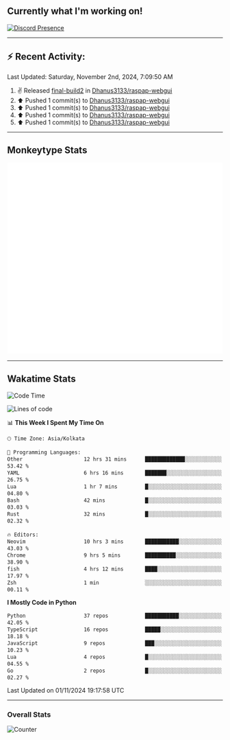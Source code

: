 ## Currently what I'm working on!
[![Discord Presence](https://lanyard.cnrad.dev/api/534981034400284712)](https://discord.com/users/534981034400284712)

---

## :zap: Recent Activity:
<!--RECENT_ACTIVITY:last_update-->
Last Updated: Saturday, November 2nd, 2024, 7:09:50 AM
<!--RECENT_ACTIVITY:last_update_end-->
<!--RECENT_ACTIVITY:start-->
1. ✌️ Released [final-build2](https://github.com/Dhanus3133/raspap-webgui/releases/tag/final-build2) in [Dhanus3133/raspap-webgui](https://github.com/Dhanus3133/raspap-webgui)<br>
2. ⬆️ Pushed 1 commit(s) to [Dhanus3133/raspap-webgui](https://github.com/Dhanus3133/raspap-webgui)<br>
3. ⬆️ Pushed 1 commit(s) to [Dhanus3133/raspap-webgui](https://github.com/Dhanus3133/raspap-webgui)<br>
4. ⬆️ Pushed 1 commit(s) to [Dhanus3133/raspap-webgui](https://github.com/Dhanus3133/raspap-webgui)<br>
5. ⬆️ Pushed 1 commit(s) to [Dhanus3133/raspap-webgui](https://github.com/Dhanus3133/raspap-webgui)<br>
<!--RECENT_ACTIVITY:end-->

---

## Monkeytype Stats
<a href="https://monkeytype.com/profile/dhanus">
  <img src="https://raw.githubusercontent.com/Dhanus3133/Dhanus3133/monkeytype/monkeytype-lb.svg" alt="Monkeytype Profile" />
</a>

---

## Wakatime Stats
<!--START_SECTION:waka-->
![Code Time](http://img.shields.io/badge/Code%20Time-2%2C320%20hrs%206%20mins-blue)

![Lines of code](https://img.shields.io/badge/From%20Hello%20World%20I%27ve%20Written-6.3%20million%20lines%20of%20code-blue)

📊 **This Week I Spent My Time On** 

```text
🕑︎ Time Zone: Asia/Kolkata

💬 Programming Languages: 
Other                    12 hrs 31 mins      █████████████░░░░░░░░░░░░   53.42 % 
YAML                     6 hrs 16 mins       ███████░░░░░░░░░░░░░░░░░░   26.75 % 
Lua                      1 hr 7 mins         █░░░░░░░░░░░░░░░░░░░░░░░░   04.80 % 
Bash                     42 mins             █░░░░░░░░░░░░░░░░░░░░░░░░   03.03 % 
Rust                     32 mins             █░░░░░░░░░░░░░░░░░░░░░░░░   02.32 % 

🔥 Editors: 
Neovim                   10 hrs 3 mins       ███████████░░░░░░░░░░░░░░   43.03 % 
Chrome                   9 hrs 5 mins        ██████████░░░░░░░░░░░░░░░   38.90 % 
fish                     4 hrs 12 mins       ████░░░░░░░░░░░░░░░░░░░░░   17.97 % 
Zsh                      1 min               ░░░░░░░░░░░░░░░░░░░░░░░░░   00.11 % 
```

**I Mostly Code in Python** 

```text
Python                   37 repos            ███████████░░░░░░░░░░░░░░   42.05 % 
TypeScript               16 repos            █████░░░░░░░░░░░░░░░░░░░░   18.18 % 
JavaScript               9 repos             ███░░░░░░░░░░░░░░░░░░░░░░   10.23 % 
Lua                      4 repos             █░░░░░░░░░░░░░░░░░░░░░░░░   04.55 % 
Go                       2 repos             █░░░░░░░░░░░░░░░░░░░░░░░░   02.27 % 
```




 Last Updated on 01/11/2024 19:17:58 UTC
<!--END_SECTION:waka-->
---

### Overall Stats

<img src="https://moe-counter.glitch.me/get/@Dhanus3133?theme=asoul" alt="Counter" />
